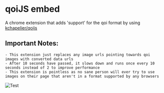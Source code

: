 # qoiJS embed

A chrome extension that adds 'support' for the qoi format by using [kchapelier/qoijs](https://github.com/kchapelier/qoijs)

## Important Notes:

	- This extension just replaces any image urls pointing towards qoi images with converted data urls
	- After 10 seconds have passed, it slows down and runs once every 10 seconds instead of 2 to improve performance
	- This extension is pointless as no sane person will ever try to use images on their page that aren't in a format supported by any browsers



![Test](./qoijs/test-images/kodim23.png)